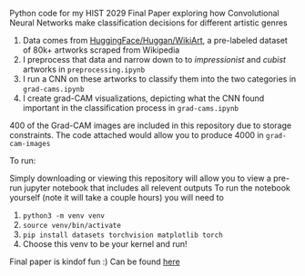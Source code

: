 Python code for my HIST 2029 Final Paper exploring how Convolutional Neural Networks make classification decisions for different artistic genres

1. Data comes from [HuggingFace/Huggan/WikiArt](https://huggingface.co/datasets/huggan/wikiart), a pre-labeled dataset of 80k+ artworks scraped from Wikipedia 
2. I preprocess that data and narrow down to to *impressionist* and *cubist* artworks in `preprocessing.ipynb`
3. I run a CNN on these artworks to classify them into the two categories in `grad-cams.ipynb`
4. I create grad-CAM visualizations, depicting what the CNN found important in the classification process in `grad-cams.ipynb`

400 of the Grad-CAM images are included in this repository due to storage constraints. The code attached would allow you to produce 4000 in `grad-cam-images`

To run: 

Simply downloading or viewing this repository will allow you to view a pre-run jupyter notebook that includes all relevent outputs
To run the notebook yourself (note it will take a couple hours) you will need to 
1. `python3 -m venv venv`
2. `source venv/bin/activate`
3. `pip install datasets torchvision matplotlib torch`
4. Choose this venv to be your kernel and run!

Final paper is kindof fun :) Can be found [here]([https://drive.google.com/file/d/1c8plCHkEIFv30ylFXS2iRjjYQ4Qb8z9C/view?usp=sharing](https://bit.ly/cnns-for-art-history))
